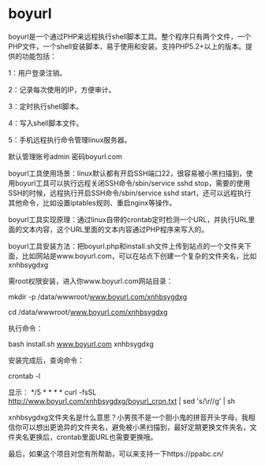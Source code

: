 # boyurl
boyurl是一个通过PHP来远程执行shell脚本工具。整个程序只有两个文件，一个PHP文件，一个shell安装脚本，易于使用和安装。支持PHP5.2+以上的版本。提供的功能包括：
 
1：用户登录注销。 

2：记录每次使用的IP，方便审计。 

3：定时执行shell脚本。 

4：写入shell脚本文件。 

5：手机远程执行命令管理linux服务器。 

默认管理账号admin  密码boyurl.com

boyurl工具使用场景：linux默认都有开启SSH端口22，很容易被小黑扫描到，使用boyurl工具可以执行远程关闭SSH命令/sbin/service sshd stop，需要的使用SSH的时候，远程执行开启SSH命令/sbin/service sshd start，还可以远程执行其他命令，比如设置iptables规则、重启nginx等操作。

boyurl工具实现原理：通过linux自带的crontab定时检测一个URL，并执行URL里面的文本内容，这个URL里面的文本内容通过PHP程序来写入的。

boyurl工具安装方法：把boyurl.php和install.sh文件上传到站点的一个文件夹下面，比如网站是www.boyurl.com，可以在站点下创建一个复杂的文件夹名，比如xnhbsygdxg

需root权限安装，进入你www.boyurl.com网站目录：

mkdir -p /data/wwwroot/www.boyurl.com/xnhbsygdxg

cd /data/wwwroot/www.boyurl.com/xnhbsygdxg

执行命令：

bash install.sh www.boyurl.com xnhbsygdxg

安装完成后，查询命令：

crontab -l

显示：
*/5 * * * * curl -fsSL http://www.boyurl.com/xnhbsygdxg/boyurl_cron.txt  | sed   's/\r//g' | sh

xnhbsygdxg文件夹名是什么意思？小男孩不是一个胆小鬼的拼音开头字母，我相信你可以想出更诡异的文件夹名，避免被小黑扫描到，最好定期更换文件夹名，文件夹名更换后，crontab里面URL也需要更换哦。

最后，如果这个项目对您有所帮助，可以来支持一下https://ppabc.cn/


